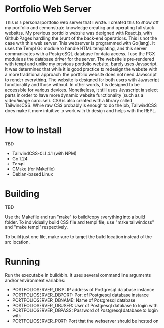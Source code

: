 # Portfolio Web Server

This is a personal portfolio web server that I wrote. I created this to show off my portfolio and demonstrate knowledge creating and operating full stack websites. My previous portfolio website was designed with React.js, with Github Pages handling the brunt of the back-end operations. This is not the case with this web server. This webserver is programmed with Go(lang). It uses the Templ Go module to handle HTML templating, and this server communicates with a PostgreSQL database for data access. I use the PGX module as the database driver for the server. The website is pre-rendered with templ and unlike my previous portfolio website, barely uses Javascript. It was determined that while it is good practice to redesign the website with a more traditional approach, the portfolio website does not need Javascript to render everything. The website is designed for both users with Javascript functionality and those without. In other words, it is designed to be accessible for various devices. Nonetheless, it still uses Javascript in select parts in order to have more dynamic website functionality (such as a video/image carousel). CSS is also created with a library called TailwindCSS. While raw CSS probably is enough to do the job, TailwindCSS does make it more intuitive to work with th design and helps with the REPL. 

# How to install

TBD

- TailwindCSS-CLI 4.1 (with NPM)
- Go 1.24
- Templ
- CMake (for Makefile)
- Debian-based Linux

# Building

TBD

Use the Makefile and run "make" to build/copy everything into a build folder. To individually build CSS file and templ file, use "make tailwindcss" and "make templ" respectively.

To build just one file, make sure to target the build location instead of the src location.

# Running

Run the executable in build/bin. It uses several command line arguments and/or environment variables:

- PORTFOLIOSERVER_DBIP: IP address of Postgresql database instance
- PORTFOLIOSERVER_DBPORT: Port of Postgresql database instance
- PORTFOLIOSERVER_DBNAME: Name of Postgresql database
- PORTFOLIOSERVER_DBUSER: User of Postgresql database to login with
- PORTFOLIOSERVER_DBPASS: Password of Postgresql database to login with
- PORTFOLIOSERVER_PORT: Port that the webserver should be hosted on